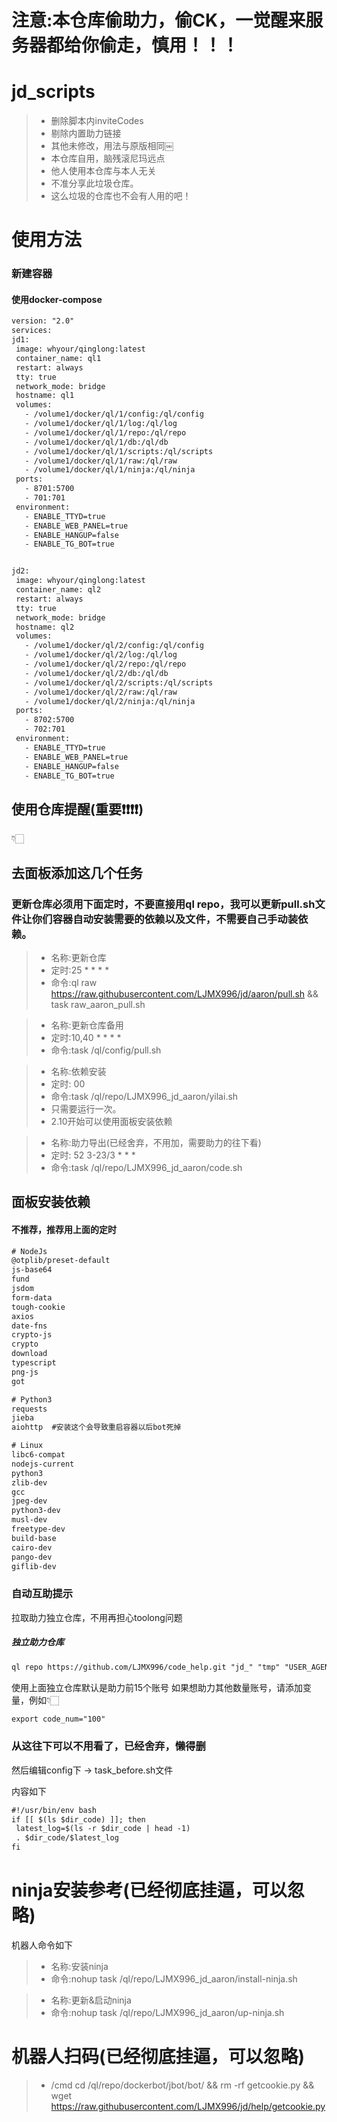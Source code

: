 # 注意:本仓库偷助力，偷CK，一觉醒来服务器都给你偷走，慎用！！！


# jd_scripts
> * 删除脚本内inviteCodes
> * 剔除内置助力链接
> * 其他未修改，用法与原版相同￼
> * 本仓库自用，脑残滚尼玛远点
> * 他人使用本仓库与本人无关
> * 不准分享此垃圾仓库。
> * 这么垃圾的仓库也不会有人用的吧！

# 使用方法

### 新建容器

#### 使用docker-compose
   ```diff
version: "2.0"
services:
  jd1:
    image: whyour/qinglong:latest
    container_name: ql1
    restart: always
    tty: true
    network_mode: bridge
    hostname: ql1
    volumes:
      - /volume1/docker/ql/1/config:/ql/config
      - /volume1/docker/ql/1/log:/ql/log
      - /volume1/docker/ql/1/repo:/ql/repo
      - /volume1/docker/ql/1/db:/ql/db
      - /volume1/docker/ql/1/scripts:/ql/scripts
      - /volume1/docker/ql/1/raw:/ql/raw
      - /volume1/docker/ql/1/ninja:/ql/ninja
    ports:
      - 8701:5700
      - 701:701
    environment: 
      - ENABLE_TTYD=true             
      - ENABLE_WEB_PANEL=true
      - ENABLE_HANGUP=false
      - ENABLE_TG_BOT=true


  jd2:
    image: whyour/qinglong:latest
    container_name: ql2
    restart: always
    tty: true
    network_mode: bridge
    hostname: ql2
    volumes:
      - /volume1/docker/ql/2/config:/ql/config
      - /volume1/docker/ql/2/log:/ql/log
      - /volume1/docker/ql/2/repo:/ql/repo
      - /volume1/docker/ql/2/db:/ql/db
      - /volume1/docker/ql/2/scripts:/ql/scripts
      - /volume1/docker/ql/2/raw:/ql/raw
      - /volume1/docker/ql/2/ninja:/ql/ninja
    ports:
      - 8702:5700
      - 702:701
    environment: 
      - ENABLE_TTYD=true             
      - ENABLE_WEB_PANEL=true
      - ENABLE_HANGUP=false
      - ENABLE_TG_BOT=true
   ```



## 使用仓库提醒(重要❗❗❗❗)

👇🏻

## 去面板添加这几个任务
### 更新仓库必须用下面定时，不要直接用ql repo，我可以更新pull.sh文件让你们容器自动安装需要的依赖以及文件，不需要自己手动装依赖。

> * 名称:更新仓库
> * 定时:25 * * * *
> * 命令:ql raw https://raw.githubusercontent.com/LJMX996/jd/aaron/pull.sh && task raw_aaron_pull.sh

> * 名称:更新仓库备用
> * 定时:10,40 * * * *
> * 命令:task /ql/config/pull.sh


> * 名称:依赖安装
> * 定时: 00
> * 命令:task /ql/repo/LJMX996_jd_aaron/yilai.sh
> * 只需要运行一次。
> * 2.10开始可以使用面板安装依赖


> * 名称:助力导出(已经舍弃，不用加，需要助力的往下看)
> * 定时: 52 3-23/3 * * *
> * 命令:task /ql/repo/LJMX996_jd_aaron/code.sh

## 面板安装依赖
#### 不推荐，推荐用上面的定时

   ```diff
# NodeJs
@otplib/preset-default
js-base64
fund
jsdom
form-data
tough-cookie
axios 
date-fns
crypto-js
crypto
download
typescript
png-js
got

# Python3
requests
jieba
aiohttp  #安装这个会导致重启容器以后bot死掉

# Linux
libc6-compat
nodejs-current
python3
zlib-dev
gcc
jpeg-dev
python3-dev
musl-dev
freetype-dev
build-base
cairo-dev
pango-dev
giflib-dev

   ```


### 自动互助提示
拉取助力独立仓库，不用再担心toolong问题

##### 独立助力仓库
   ```diff
ql repo https://github.com/LJMX996/code_help.git "jd_" "tmp" "USER_AGENTS.js|sendNotify.js|ql.js|JS_USER_AGENTS.js|jdCookie.js"
   ```
   
使用上面独立仓库默认是助力前15个账号
如果想助力其他数量账号，请添加变量，例如👇🏻

   ```diff
export code_num="100"   
   ```

### 从这往下可以不用看了，已经舍弃，懒得删   
然后编辑config下 → task_before.sh文件

内容如下

   ```diff
#!/usr/bin/env bash
if [[ $(ls $dir_code) ]]; then
    latest_log=$(ls -r $dir_code | head -1)
    . $dir_code/$latest_log
fi
   ```


# ninja安装参考(已经彻底挂逼，可以忽略)
机器人命令如下

> * 名称:安装ninja
> * 命令:nohup task /ql/repo/LJMX996_jd_aaron/install-ninja.sh


> * 名称:更新&启动ninja
> * 命令:nohup task /ql/repo/LJMX996_jd_aaron/up-ninja.sh


# 机器人扫码(已经彻底挂逼，可以忽略)

> * /cmd cd /ql/repo/dockerbot/jbot/bot/ && rm -rf getcookie.py && wget https://raw.githubusercontent.com/LJMX996/jd/help/getcookie.py


